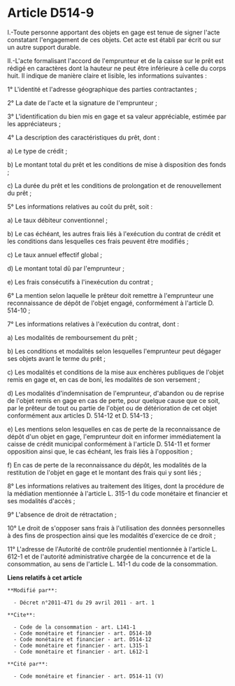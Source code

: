 # Article D514-9

I.-Toute personne apportant des objets en gage est tenue de signer l'acte constatant l'engagement de ces objets. Cet acte est
établi par écrit ou sur un autre support durable. 

II.-L'acte formalisant l'accord de l'emprunteur et de la caisse sur le prêt est rédigé en caractères dont la hauteur ne peut
être inférieure à celle du corps huit. Il indique de manière claire et lisible, les informations suivantes : 

1° L'identité et l'adresse géographique des parties contractantes ; 

2° La date de l'acte et la signature de l'emprunteur ; 

3° L'identification du bien mis en gage et sa valeur appréciable, estimée par les appréciateurs ; 

4° La description des caractéristiques du prêt, dont : 

a) Le type de crédit ; 

b) Le montant total du prêt et les conditions de mise à disposition des fonds ; 

c) La durée du prêt et les conditions de prolongation et de renouvellement du prêt ; 

5° Les informations relatives au coût du prêt, soit : 

a) Le taux débiteur conventionnel ; 

b) Le cas échéant, les autres frais liés à l'exécution du contrat de crédit et les conditions dans lesquelles ces frais
peuvent être modifiés ; 

c) Le taux annuel effectif global ; 

d) Le montant total dû par l'emprunteur ; 

e) Les frais consécutifs à l'inexécution du contrat ; 

6° La mention selon laquelle le prêteur doit remettre à l'emprunteur une reconnaissance de dépôt de l'objet engagé,
conformément à l'article D. 514-10 ; 

7° Les informations relatives à l'exécution du contrat, dont : 

a) Les modalités de remboursement du prêt ; 

b) Les conditions et modalités selon lesquelles l'emprunteur peut dégager ses objets avant le terme du prêt ; 

c) Les modalités et conditions de la mise aux enchères publiques de l'objet remis en gage et, en cas de boni, les modalités
de son versement ; 

d) Les modalités d'indemnisation de l'emprunteur, d'abandon ou de reprise de l'objet remis en gage en cas de perte, pour
quelque cause que ce soit, par le prêteur de tout ou partie de l'objet ou de détérioration de cet objet conformément aux
articles D. 514-12 et D. 514-13 ; 

e) Les mentions selon lesquelles en cas de perte de la reconnaissance de dépôt d'un objet en gage, l'emprunteur doit en
informer immédiatement la caisse de crédit municipal conformément à l'article D. 514-11 et former opposition ainsi que, le
cas échéant, les frais liés à l'opposition ; 

f) En cas de perte de la reconnaissance du dépôt, les modalités de la restitution de l'objet en gage et le montant des frais
qui y sont liés ; 

8° Les informations relatives au traitement des litiges, dont la procédure de la médiation mentionnée à l'article L. 315-1 du
code monétaire et financier et ses modalités d'accès ; 

9° L'absence de droit de rétractation ; 

10° Le droit de s'opposer sans frais à l'utilisation des données personnelles à des fins de prospection ainsi que les
modalités d'exercice de ce droit ; 

11° L'adresse de l'Autorité de contrôle prudentiel mentionnée à l'article L. 612-1 et de l'autorité administrative chargée de
la concurrence et de la consommation, au sens de l'article L. 141-1 du code de la consommation.

**Liens relatifs à cet article**

	**Modifié par**:

	  - Décret n°2011-471 du 29 avril 2011 - art. 1

	**Cite**:

	  - Code de la consommation - art. L141-1
	  - Code monétaire et financier - art. D514-10
	  - Code monétaire et financier - art. D514-12
	  - Code monétaire et financier - art. L315-1
	  - Code monétaire et financier - art. L612-1

	**Cité par**:

	  - Code monétaire et financier - art. D514-11 (V)
